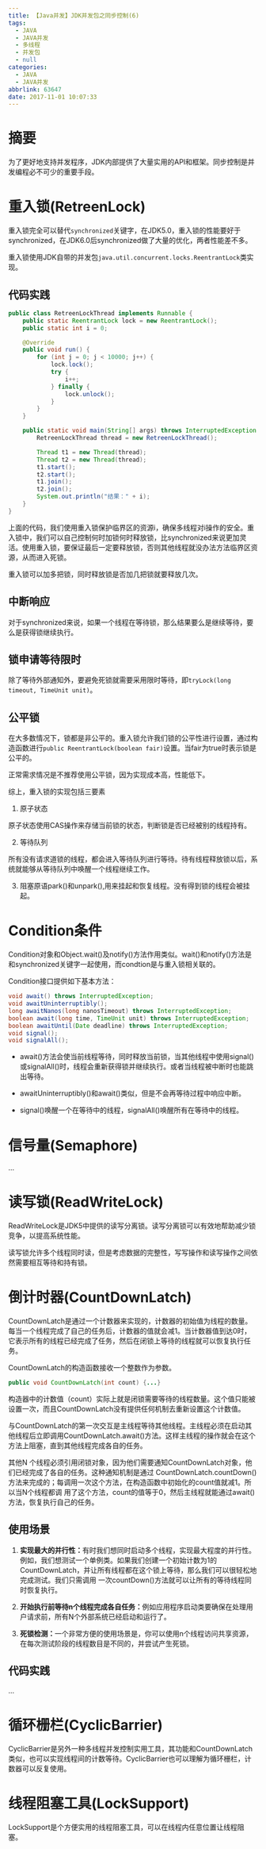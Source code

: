 ```yaml
---
title: 【Java并发】JDK并发包之同步控制(6)
tags:
  - JAVA
  - JAVA并发
  - 多线程
  - 并发包
  - null
categories:
  - JAVA
  - JAVA并发
abbrlink: 63647
date: 2017-11-01 10:07:33
---
```

# 摘要

为了更好地支持并发程序，JDK内部提供了大量实用的API和框架。同步控制是并发编程必不可少的重要手段。

# 重入锁(RetreenLock)

重入锁完全可以替代``synchronized``关键字，在JDK5.0，重入锁的性能要好于synchronized，在JDK6.0后synchronized做了大量的优化，两者性能差不多。

<!-- more -->

重入锁使用JDK自带的并发包``java.util.concurrent.locks.ReentrantLock``类实现。

## 代码实践
```java
public class RetreenLockThread implements Runnable {
	public static ReentrantLock lock = new ReentrantLock();
	public static int i = 0;

	@Override
	public void run() {
		for (int j = 0; j < 10000; j++) {
			lock.lock();
			try {
				i++;
			} finally {
				lock.unlock();
			}
		}
	}

	public static void main(String[] args) throws InterruptedException {
		RetreenLockThread thread = new RetreenLockThread();

		Thread t1 = new Thread(thread);
		Thread t2 = new Thread(thread);
		t1.start();
		t2.start();
		t1.join();
		t2.join();
		System.out.println("结果：" + i);
	}
}
```

上面的代码，我们使用重入锁保护临界区的资源i，确保多线程对i操作的安全。重入锁中，我们可以自己控制何时加锁何时释放锁，比synchronized来说更加灵活。使用重入锁，要保证最后一定要释放锁，否则其他线程就没办法方法临界区资源，从而进入死锁。

重入锁可以加多把锁，同时释放锁是否加几把锁就要释放几次。

## 中断响应

对于synchronized来说，如果一个线程在等待锁，那么结果要么是继续等待，要么是获得锁继续执行。

## 锁申请等待限时

除了等待外部通知外，要避免死锁就需要采用限时等待，即``tryLock(long timeout, TimeUnit unit)``。

## 公平锁

在大多数情况下，锁都是非公平的。重入锁允许我们锁的公平性进行设置，通过构造函数进行``public ReentrantLock(boolean fair)``设置。当fair为true时表示锁是公平的。

正常需求情况是不推荐使用公平锁，因为实现成本高，性能低下。

综上，重入锁的实现包括三要素

1. 原子状态

  原子状态使用CAS操作来存储当前锁的状态，判断锁是否已经被别的线程持有。

2. 等待队列

  所有没有请求道锁的线程，都会进入等待队列进行等待。待有线程释放锁以后，系统就能够从等待队列中唤醒一个线程继续工作。

3. 阻塞原语park()和unpark(),用来挂起和恢复线程。没有得到锁的线程会被挂起。

# Condition条件

Condition对象和Object.wait()及notify()方法作用类似。wait()和notify()方法是和synchronized关键字一起使用，而condtion是与重入锁相关联的。

Condition接口提供如下基本方法：
```java
void await() throws InterruptedException;
void awaitUninterruptibly();
long awaitNanos(long nanosTimeout) throws InterruptedException;
boolean await(long time, TimeUnit unit) throws InterruptedException;
boolean awaitUntil(Date deadline) throws InterruptedException;
void signal();
void signalAll();
```

* await()方法会使当前线程等待，同时释放当前锁，当其他线程中使用signal()或signalAll()时，线程会重新获得锁并继续执行。或者当线程被中断时也能跳出等待。

* awaitUninterruptibly()和await()类似，但是不会再等待过程中响应中断。

* signal()唤醒一个在等待中的线程，signalAll()唤醒所有在等待中的线程。


# 信号量(Semaphore)

...

# 读写锁(ReadWriteLock)

ReadWriteLock是JDK5中提供的读写分离锁。读写分离锁可以有效地帮助减少锁竞争，以提高系统性能。

读写锁允许多个线程同时读，但是考虑数据的完整性，写写操作和读写操作之间依然需要相互等待和持有锁。

# 倒计时器(CountDownLatch)

CountDownLatch是通过一个计数器来实现的，计数器的初始值为线程的数量。每当一个线程完成了自己的任务后，计数器的值就会减1。当计数器值到达0时，它表示所有的线程已经完成了任务，然后在闭锁上等待的线程就可以恢复执行任务。

CountDownLatch的构造函数接收一个整数作为参数。
```java
public void CountDownLatch(int count) {...}
```

构造器中的计数值（count）实际上就是闭锁需要等待的线程数量。这个值只能被设置一次，而且CountDownLatch没有提供任何机制去重新设置这个计数值。

与CountDownLatch的第一次交互是主线程等待其他线程。主线程必须在启动其他线程后立即调用CountDownLatch.await()方法。这样主线程的操作就会在这个方法上阻塞，直到其他线程完成各自的任务。

其他N 个线程必须引用闭锁对象，因为他们需要通知CountDownLatch对象，他们已经完成了各自的任务。这种通知机制是通过 CountDownLatch.countDown()方法来完成的；每调用一次这个方法，在构造函数中初始化的count值就减1。所以当N个线程都调 用了这个方法，count的值等于0，然后主线程就能通过await()方法，恢复执行自己的任务。

## 使用场景

1. <Strong>实现最大的并行性：</Strong>有时我们想同时启动多个线程，实现最大程度的并行性。例如，我们想测试一个单例类。如果我们创建一个初始计数为1的CountDownLatch，并让所有线程都在这个锁上等待，那么我们可以很轻松地完成测试。我们只需调用 一次countDown()方法就可以让所有的等待线程同时恢复执行。

2. <Strong>开始执行前等待n个线程完成各自任务：</Strong>例如应用程序启动类要确保在处理用户请求前，所有N个外部系统已经启动和运行了。

3. <Strong>死锁检测：</Strong>一个非常方便的使用场景是，你可以使用n个线程访问共享资源，在每次测试阶段的线程数目是不同的，并尝试产生死锁。
## 代码实践

...


# 循环栅栏(CyclicBarrier)

CyclicBarrier是另外一种多线程并发控制实用工具，其功能和CountDownLatch类似，也可以实现线程间的计数等待。CyclicBarrier也可以理解为循环栅栏，计数器可以反复使用。


# 线程阻塞工具(LockSupport)

LockSupport是个方便实用的线程阻塞工具，可以在线程内任意位置让线程阻塞。
